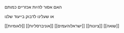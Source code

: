 האם אסור להיות אכזריים כמותם

או שעלינו לדבוק בייעוד שלנו

[[לאומיות]]
[[אוניברסליות]]
[[ישראלוהעמים]]
[[ציונות]]
[[שואה]]